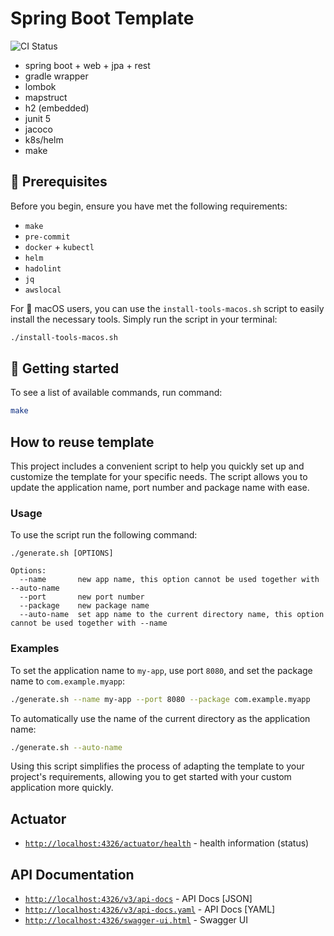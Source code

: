 # Spring Boot Template

![CI Status](https://github.com/lomasz/spring-boot-template/workflows/CI/badge.svg)

* spring boot + web + jpa + rest
* gradle wrapper
* lombok
* mapstruct
* h2 (embedded)
* junit 5
* jacoco
* k8s/helm
* make

## :memo: Prerequisites

Before you begin, ensure you have met the following requirements:

* `make`
* `pre-commit`
* `docker` + `kubectl`
* `helm`
* `hadolint`
* `jq`
* `awslocal`

For :apple: macOS users, you can use the `install-tools-macos.sh` script to easily install the necessary tools.
Simply run the script in your terminal:

```bash
./install-tools-macos.sh
````

## :rocket: Getting started

To see a list of available commands, run command:

```bash
make
```

## How to reuse template

This project includes a convenient script to help you quickly set up and customize the template for your specific needs.
The script allows you to update the application name, port number and package name with ease.

### Usage

To use the script run the following command:

```
./generate.sh [OPTIONS]

Options:
  --name       new app name, this option cannot be used together with --auto-name
  --port       new port number
  --package    new package name
  --auto-name  set app name to the current directory name, this option cannot be used together with --name
```

### Examples

To set the application name to `my-app`, use port `8080`, and set the package name to `com.example.myapp`:

```bash
./generate.sh --name my-app --port 8080 --package com.example.myapp
```

To automatically use the name of the current directory as the application name:

```bash
./generate.sh --auto-name
```

Using this script simplifies the process of adapting the template to your project's requirements, allowing you to get
started with your custom application more quickly.

## Actuator

* [`http://localhost:4326/actuator/health`](http://localhost:4326/actuator/health) - health information (status)

## API Documentation

* [`http://localhost:4326/v3/api-docs`](http://localhost:4326/v3/api-docs) - API Docs [JSON]
* [`http://localhost:4326/v3/api-docs.yaml`](http://localhost:4326/v3/api-docs.yaml) - API Docs [YAML]
* [`http://localhost:4326/swagger-ui.html`](http://localhost:4326/swagger-ui.html) - Swagger UI
